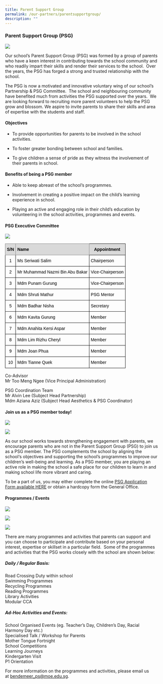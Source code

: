 ```yaml
---
title: Parent Support Group
permalink: /our-partners/parentsupportgroup/
description: ""
---
```

### Parent Support Group (PSG)

![](/images/Our%20Partners/psg%20%201.jpg)

Our school’s Parent Support Group (PSG) was formed by a group of parents who have a keen interest in contributing towards the school community and who readily impart their skills and render their services to the school.&nbsp; Over the years, the PSG has forged a strong and trusted relationship with the school.

The PSG is now a motivated and innovative voluntary wing of our school’s Partnership &amp; PSG Committee.&nbsp; The school and neighbouring community have benefited much from activities the PSG supported over the years.&nbsp; We are looking forward to recruiting more parent volunteers to help the PSG grow and blossom. We aspire to invite parents to share their skills and area of expertise with the students and staff.

#### Objectives
*   To provide opportunities for parents to be involved in the school activities.
    
*   To foster greater bonding between school and families.
    
*   To give children a sense of pride as they witness the involvement of their parents in school.
    

#### Benefits of being a PSG member

*   Able to keep abreast of the school’s programmes.&nbsp;
    
*   Involvement in creating a positive impact on the child’s learning experience in school.&nbsp;
    
*   Playing an active and engaging role in their child’s education by volunteering in the school activities, programmes and events.&nbsp;&nbsp;
    

#### PSG Executive Committee

![](/images/Our%20Partners/psg2_executive%20committee.jpg)

<style type="text/css">
.tg  {border-collapse:collapse;border-spacing:0;}
.tg td{border-color:black;border-style:solid;border-width:1px;font-family:Arial, sans-serif;font-size:14px;
  overflow:hidden;padding:10px 5px;word-break:normal;}
.tg th{border-color:black;border-style:solid;border-width:1px;font-family:Arial, sans-serif;font-size:14px;
  font-weight:normal;overflow:hidden;padding:10px 5px;word-break:normal;}
.tg .tg-baqh{text-align:center;vertical-align:top}
.tg .tg-cb9o{background-color:#D9D9D9;border-color:inherit;color:#323232;font-weight:bold;text-align:center;vertical-align:top}
.tg .tg-dt8e{background-color:#D9D9D9;border-color:inherit;color:#323232;font-weight:bold;text-align:left;vertical-align:top}
.tg .tg-px6y{background-color:#D9D9D9;font-weight:bold;text-align:center;vertical-align:top}
.tg .tg-0lax{text-align:left;vertical-align:top}
</style>
<table class="tg">
<thead>
  <tr>
    <th class="tg-cb9o"><span style="font-weight:700;font-style:normal;text-decoration:none;color:#000;background-color:transparent">S/N</span></th>
    <th class="tg-dt8e"><span style="font-weight:700;font-style:normal;text-decoration:none;color:#000;background-color:transparent">Name</span></th>
    <th class="tg-px6y"><span style="font-weight:700;font-style:normal;text-decoration:none;color:#000;background-color:transparent">Appointment</span></th>
  </tr>
</thead>
<tbody>
  <tr>
    <td class="tg-baqh"><span style="font-weight:400;font-style:normal;text-decoration:none;color:#000;background-color:transparent">1</span></td>
    <td class="tg-0lax"><span style="font-weight:400;font-style:normal;text-decoration:none;color:#000;background-color:transparent">Ms Seriwati Salim</span></td>
    <td class="tg-0lax"><span style="font-weight:400;font-style:normal;text-decoration:none;color:#000;background-color:transparent">Chairperson</span></td>
  </tr>
  <tr>
    <td class="tg-baqh"><span style="font-weight:400;font-style:normal;text-decoration:none;color:#000;background-color:transparent">2</span></td>
    <td class="tg-0lax"><span style="font-weight:400;font-style:normal;text-decoration:none;color:#000;background-color:transparent">Mr Muhammad Nazmi Bin Abu Bakar</span></td>
    <td class="tg-0lax"><span style="font-weight:400;font-style:normal;text-decoration:none;color:#000;background-color:transparent">Vice-Chairperson</span></td>
  </tr>
  <tr>
    <td class="tg-baqh"><span style="font-weight:400;font-style:normal;text-decoration:none;color:#000;background-color:transparent">3</span></td>
    <td class="tg-0lax"><span style="font-weight:400;font-style:normal;text-decoration:none;color:#000;background-color:transparent">Mdm Punam Gurung</span></td>
    <td class="tg-0lax"><span style="font-weight:400;font-style:normal;text-decoration:none;color:#000;background-color:transparent">Vice-Chairperson</span></td>
  </tr>
  <tr>
    <td class="tg-baqh"><span style="font-weight:400;font-style:normal;text-decoration:none;color:#000;background-color:transparent">4</span></td>
    <td class="tg-0lax"><span style="font-weight:400;font-style:normal;text-decoration:none;color:#000;background-color:transparent">Mdm Shruti Mathur</span></td>
    <td class="tg-0lax"><span style="font-weight:400;font-style:normal;text-decoration:none;color:#000;background-color:transparent">PSG Mentor</span></td>
  </tr>
  <tr>
    <td class="tg-baqh"><span style="font-weight:400;font-style:normal;text-decoration:none;color:#000;background-color:transparent">5</span></td>
    <td class="tg-0lax"><span style="font-weight:400;font-style:normal;text-decoration:none;color:#000;background-color:transparent">Mdm Badhar Nisha</span></td>
    <td class="tg-0lax"><span style="font-weight:400;font-style:normal;text-decoration:none;color:#000;background-color:transparent">Secretary</span></td>
  </tr>
  <tr>
    <td class="tg-baqh"><span style="font-weight:400;font-style:normal;text-decoration:none;color:#000;background-color:transparent">6</span></td>
    <td class="tg-0lax"><span style="font-weight:400;font-style:normal;text-decoration:none;color:#000;background-color:transparent">Mdm Kavita Gurung</span></td>
    <td class="tg-0lax"><span style="font-weight:400;font-style:normal;text-decoration:none;color:#000;background-color:transparent">Member</span></td>
  </tr>
  <tr>
    <td class="tg-baqh"><span style="font-weight:400;font-style:normal;text-decoration:none;color:#000;background-color:transparent">7</span></td>
    <td class="tg-0lax"><span style="font-weight:400;font-style:normal;text-decoration:none;color:#000;background-color:transparent">Mdm Anahita Kersi Aspar</span></td>
    <td class="tg-0lax"><span style="font-weight:400;font-style:normal;text-decoration:none;color:#000;background-color:transparent">Member</span></td>
  </tr>
  <tr>
    <td class="tg-baqh"><span style="font-weight:400;font-style:normal;text-decoration:none;color:#000;background-color:transparent">8</span></td>
    <td class="tg-0lax"><span style="font-weight:400;font-style:normal;text-decoration:none;color:#000;background-color:transparent">Mdm Lim Rizhu Cheryl</span></td>
    <td class="tg-0lax"><span style="font-weight:400;font-style:normal;text-decoration:none;color:#000;background-color:transparent">Member</span></td>
  </tr>
  <tr>
    <td class="tg-baqh"><span style="font-weight:400;font-style:normal;text-decoration:none;color:#000;background-color:transparent">9</span></td>
    <td class="tg-0lax"><span style="font-weight:400;font-style:normal;text-decoration:none;color:#000;background-color:transparent">Mdm Joan Phua</span></td>
    <td class="tg-0lax"><span style="font-weight:400;font-style:normal;text-decoration:none;color:#000;background-color:transparent">Member</span></td>
  </tr>
  <tr>
    <td class="tg-baqh"><span style="font-weight:400;font-style:normal;text-decoration:none;color:#000;background-color:transparent">10</span></td>
    <td class="tg-0lax"><span style="font-weight:400;font-style:normal;text-decoration:none;color:#000;background-color:transparent">Mdm Tianne Quek</span></td>
    <td class="tg-0lax"><span style="font-weight:400;font-style:normal;text-decoration:none;color:#000;background-color:transparent">Member</span></td>
  </tr>
</tbody>
</table>
  

  

Co-Advisor  
Mr Too Meng Ngee (Vice Principal Administration)

PSG Coordination Team  
Mr Alvin Lee (Subject Head Partnership)  
Mdm Aziana Aziz (Subject Head Aesthetics &amp; PSG Coordinator)

  

#### Join us as a PSG member&nbsp;today!

  

![](/images/Our%20Partners/psg%20%203%20%20.jpg)

![](/images/Our%20Partners/psg%20%204.jpg)

As our school works towards strengthening engagement with parents, we encourage parents who are not in the Parent Support Group (PSG) to join us as a PSG member. The PSG complements the school by aligning the school‘s objectives and supporting the school’s programmes to improve our children’s well-being and learning. As a PSG member, you are playing an active role in making the school a safe place for our children to learn in and making school life more vibrant and caring.

To be a part of us, you may either complete the online [PSG Application Form available HERE](https://form.gov.sg/5db53f0707f16e00125e7390) or obtain a hardcopy form the General Office.

   

####   Programmes / Events

  

![](/images/Our%20Partners/psg%20%205.jpg)

![](/images/Our%20Partners/psg%20%206.jpg)

![](/images/Our%20Partners/psg%20%207.jpg)

There are many programmes and activities that parents can support and you can choose to participate and contribute based on your personal interest, expertise or skillset in a particular field.&nbsp; Some of the programmes and activities that the PSG works closely with the school are shown below:

##### Daily / Regular Basis:

Road Crossing Duty within school  
Swimming Programmes  
Recycling Programmes  
Reading Programmes  
Library Activities  
Modular CCA

##### Ad-Hoc Activities and Events:&nbsp;

School Organised Events (eg. Teacher’s Day, Children’s Day, Racial Harmony Day etc.)  
Specialised Talk / Workshop for Parents  
Mother Tongue Fortnight  
School Competitions  
Learning Journeys  
Kindergarten Visit  
P1 Orientation

For more information on the programmes and activities, please email us at&nbsp;[bendemeer\_ps@moe.edu.sg](mailto:bendemeer_ps@moe.edu.sg).